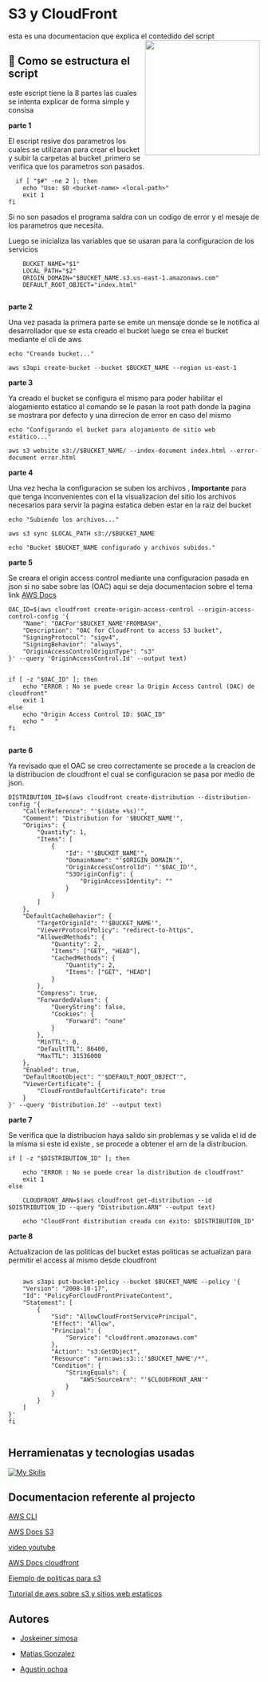 # S3 y CloudFront

esta es una documentacion que explica el contedido del script
<img align='right' src="[68747470733a2f2f6d656469612e67697068792e636f6d2f6d656469612f54456e586b637348725034596564436868412f67697068792e676966](https://camo.githubusercontent.com/d2ff3eb4e300b4366924419b7894d9fc33842e563f08c74f24eae4b193a4f07e/68747470733a2f2f6d656469612e67697068792e636f6d2f6d656469612f54456e586b637348725034596564436868412f67697068792e676966)" width="230">
## 🚀 Como se estructura el script

este escript tiene la 8 partes las cuales se intenta explicar de forma simple y consisa

**parte 1**

El escript resive dos parametros los cuales se utilizaran para crear el bucket y
subir la carpetas al bucket ,primero se verifica que los parametros son pasados.

```shell
  if [ "$#" -ne 2 ]; then
	echo "Uso: $0 <bucket-name> <local-path>"
	exit 1
fi
```

Si no son pasados el programa saldra con un codigo de error y el mesaje de los parametros que necesita.

Luego se inicializa las variables que se usaran para la configuracion de los servicios

```shell
    BUCKET_NAME="$1"
    LOCAL_PATH="$2"
    ORIGIN_DOMAIN="$BUCKET_NAME.s3.us-east-1.amazonaws.com"
    DEFAULT_ROOT_OBJECT="index.html"


```

**parte 2**

Una vez pasada la primera parte se emite un mensaje donde se le notifica al desarrollador que se esta creado el bucket luego se crea el bucket mediante el cli de aws

```shell
echo "Creando bucket..."

aws s3api create-bucket --bucket $BUCKET_NAME --region us-east-1

```

**parte 3**

Ya creado el bucket se configura el mismo para poder habilitar el alogamiento estatico al comando se le pasan la root path donde la pagina se mostrara por defecto y una dirrecion de error en caso del mismo

```shell
echo "Configurando el bucket para alojamiento de sitio web estático..."

aws s3 website s3://$BUCKET_NAME/ --index-document index.html --error-document error.html

```

**parte 4**

Una vez hecha la configuracion se suben los archivos , **Importante** para que tenga inconvenientes con el la visualizacion del sitio los archivos necesarios para servir la pagina estatica deben estar en la raiz del bucket

```shell
echo "Subiendo los archivos..."

aws s3 sync $LOCAL_PATH s3://$BUCKET_NAME

echo "Bucket $BUCKET_NAME configurado y archivos subidos."

```

**parte 5**

Se creara el origin access control mediante una configuracion pasada en json
si no sabe sobre las (OAC) aqui se deja documentacion sobre el tema link [AWS Docs](https://aws.amazon.com/es/blogs/networking-and-content-delivery/amazon-cloudfront-introduces-origin-access-control-oac/)

```shell
OAC_ID=$(aws cloudfront create-origin-access-control --origin-access-control-config '{
    "Name": "OACFor'$BUCKET_NAME'FROMBASH",
    "Description": "OAC for CloudFront to access S3 bucket",
    "SigningProtocol": "sigv4",
    "SigningBehavior": "always",
    "OriginAccessControlOriginType": "s3"
}' --query 'OriginAccessControl.Id' --output text)


if [ -z "$OAC_ID" ]; then
	echo "ERROR : No se puede crear la Origin Access Control (OAC) de cloudfront"
	exit 1
else
	echo "Origin Access Control ID: $OAC_ID"
	echo "   "
fi


```

**parte 6**

Ya revisado que el OAC se creo correctamente se procede a la creacion de la distribucion de cloudfront el cual se configuracion se pasa por medio de json.

```shell
DISTRIBUTION_ID=$(aws cloudfront create-distribution --distribution-config '{
    "CallerReference": "'$(date +%s)'",
    "Comment": "Distribution for '$BUCKET_NAME'",
    "Origins": {
        "Quantity": 1,
        "Items": [
            {
                "Id": "'$BUCKET_NAME'",
                "DomainName": "'$ORIGIN_DOMAIN'",
                "OriginAccessControlId": "'$OAC_ID'",
                "S3OriginConfig": {
                    "OriginAccessIdentity": ""
                }
            }
        ]
    },
    "DefaultCacheBehavior": {
        "TargetOriginId": "'$BUCKET_NAME'",
        "ViewerProtocolPolicy": "redirect-to-https",
        "AllowedMethods": {
            "Quantity": 2,
            "Items": ["GET", "HEAD"],
            "CachedMethods": {
                "Quantity": 2,
                "Items": ["GET", "HEAD"]
            }
        },
        "Compress": true,
        "ForwardedValues": {
            "QueryString": false,
            "Cookies": {
                "Forward": "none"
            }
        },
        "MinTTL": 0,
        "DefaultTTL": 86400,
        "MaxTTL": 31536000
    },
    "Enabled": true,
    "DefaultRootObject": "'$DEFAULT_ROOT_OBJECT'",
    "ViewerCertificate": {
        "CloudFrontDefaultCertificate": true
    }
}' --query 'Distribution.Id' --output text)

```

**parte 7**

Se verifica que la distribucion haya salido sin problemas y se valida el id de la misma si este id existe , se procede a obtener el arn de la distribucion.

```shell
if [ -z "$DISTRIBUTION_ID" ]; then

	echo "ERROR : No se puede crear la distribution de cloudfront"
	exit 1
else

	CLOUDFRONT_ARN=$(aws cloudfront get-distribution --id $DISTRIBUTION_ID --query "Distribution.ARN" --output text)

	echo "CloudFront distribution creada con éxito: $DISTRIBUTION_ID"
```

**parte 8**

Actualizacion de las politicas del bucket estas politicas se actualizan para permitir el access al mismo desde cloudfront

```shell

	aws s3api put-bucket-policy --bucket $BUCKET_NAME --policy '{
    "Version": "2008-10-17",
    "Id": "PolicyForCloudFrontPrivateContent",
    "Statement": [
        {
            "Sid": "AllowCloudFrontServicePrincipal",
            "Effect": "Allow",
            "Principal": {
                "Service": "cloudfront.amazonaws.com"
            },
            "Action": "s3:GetObject",
            "Resource": "arn:aws:s3:::'$BUCKET_NAME'/*",
            "Condition": {
                "StringEquals": {
                    "AWS:SourceArn": "'$CLOUDFRONT_ARN'"
                }
            }
        }
    ]
}'
fi


```

## Herramienatas y tecnologias usadas

[![My Skills](https://skillicons.dev/icons?i=aws,bash)](https://skillicons.dev)

## Documentacion referente al projecto

[AWS CLI](https://docs.aws.amazon.com/es_es/cli/latest/userguide/getting-started-install.html)

[AWS Docs S3](https://docs.aws.amazon.com/cli/latest/reference/s3api/)

[video youtube](https://www.youtube.com/watch?v=AMJUrGRRv9Y)

[AWS Docs cloudfront](https://docs.aws.amazon.com/cli/latest/reference/cloudfront/)

[Ejemplo de politicas para s3](https://aws.amazon.com/es/blogs/networking-and-content-delivery/amazon-cloudfront-introduces-origin-access-control-oac/)

[Tutorial de aws sobre s3 y sitios web estaticos ](https://docs.aws.amazon.com/es_es/AmazonS3/latest/userguide/HostingWebsiteOnS3Setup.html#step3-add-bucket-policy-make-content-public)


## Autores

- [Joskeiner simosa ](https://www.github.com/octokatherine)

- [Matias Gonzalez](https://github.com/Mat-hub-byte)

- [Agustin ochoa](https://github.com/8agustin)
